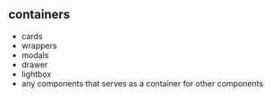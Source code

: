 ## containers

- cards
- wrappers
- modals
- drawer
- lightbox
- any components that serves as a container for other components
